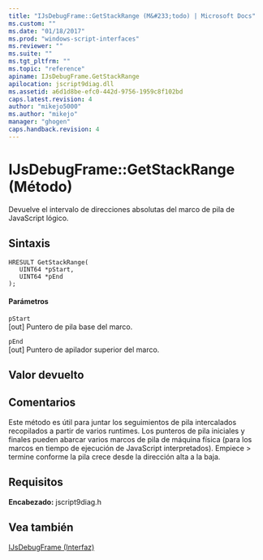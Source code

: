```yaml
---
title: "IJsDebugFrame::GetStackRange (M&#233;todo) | Microsoft Docs"
ms.custom: ""
ms.date: "01/18/2017"
ms.prod: "windows-script-interfaces"
ms.reviewer: ""
ms.suite: ""
ms.tgt_pltfrm: ""
ms.topic: "reference"
apiname: IJsDebugFrame.GetStackRange
apilocation: jscript9diag.dll
ms.assetid: a6d1d8be-efc0-442d-9756-1959c8f102bd
caps.latest.revision: 4
author: "mikejo5000"
ms.author: "mikejo"
manager: "ghogen"
caps.handback.revision: 4
---
```

# IJsDebugFrame::GetStackRange (M&#233;todo)
Devuelve el intervalo de direcciones absolutas del marco de pila de JavaScript lógico.  
  
## Sintaxis  
  
```  
HRESULT GetStackRange(  
   UINT64 *pStart,  
   UINT64 *pEnd  
);  
```  
  
#### Parámetros  
 `pStart`  
 \[out\] Puntero de pila base del marco.  
  
 `pEnd`  
 \[out\] Puntero de apilador superior del marco.  
  
## Valor devuelto  
  
## Comentarios  
 Este método es útil para juntar los seguimientos de pila intercalados recopilados a partir de varios runtimes.  Los punteros de pila iniciales y finales pueden abarcar varios marcos de pila de máquina física \(para los marcos en tiempo de ejecución de JavaScript interpretados\). Empiece \> termine conforme la pila crece desde la dirección alta a la baja.  
  
## Requisitos  
 **Encabezado:** jscript9diag.h  
  
## Vea también  
 [IJsDebugFrame \(Interfaz\)](../../winscript/reference/ijsdebugframe-interface.md)